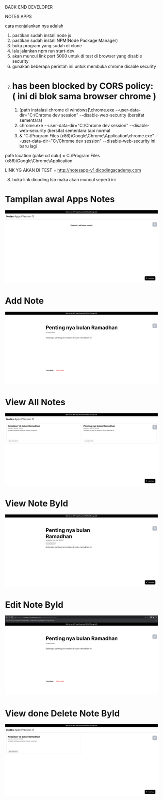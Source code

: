 BACK-END DEVELOPER

NOTES APPS

cara menjalankan nya adalah
1. pastikan sudah install node js
2. pastikan sudah install NPM(Node Package Manager)
3. buka program yang sudah di clone
4. lalu jalankan npm run start-dev
5. akan muncul link port 5000 untuk di test di browser yang disable security
6. gunakan beberapa perintah ini untuk membuka chrome disable security
7. # has been blocked by CORS policy: ( ini di blok sama browser chrome )
	1. [path instalasi chrome di windows]\chrome.exe --user-data-dir="C:/Chrome dev session" --disable-web-security  (bersifat sementara)
	2. chrome.exe --user-data-dir="C:/Chrome dev session" --disable-web-security (bersifat sementara tapi normal
	3. & "C:\Program Files (x86)\Google\Chrome\Application\chrome.exe" --user-data-dir="C:/Chrome dev session" --disable-web-security
ini baru lagi

path location (pake cd dulu) = C:\Program Files (x86)\Google\Chrome\Application

LINK YG AKAN DI TEST = http://notesapp-v1.dicodingacademy.com

8. buka link dicoding tsb maka akan muncul seperti ini

# Tampilan awal Apps Notes
![alt text](image-1.png)
# Add Note
![alt text](image-2.png)
# View All Notes
![alt text](image-3.png)
# View Note ById
![alt text](image-4.png)
# Edit Note ById
![alt text](image-5.png)
# View done Delete Note ById
![alt text](image-6.png)
